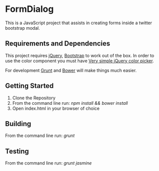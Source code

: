 FormDialog
=

This is a JavaScript project that assists in creating forms inside a twitter bootstrap modal.

Requirements and Dependencies
-

This project requires [jQuery](http://jquery.com), [Bootstrap](http://getbootstrap.com/) to work out of the box. In order to use the color component you must have [Very simple jQuery color picker](https://github.com/tkrotoff/jquery-simplecolorpicker).

For development [Grunt](http://gruntjs.com) and [Bower](http://bower.io) will make things much easier.

Getting Started
-

1. Clone the Repository
2. From the command line run: *npm install && bower install*
3. Open index.html in your browser of choice

Building
-

From the command line run: *grunt*

Testing
-

From the command line run: *grunt jasmine*
